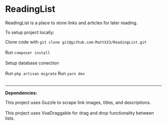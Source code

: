 # ReadingList

ReadingList is a place to store links and articles for later reading.

To setup project locally:

Clone code with `git clone git@github.com:MattX23/ReadingList.git` <br><br>
Run `composer install` <br><br>
Setup database conection <br><br>
Run `php artisan migrate` 
Run `yarn dev` <br><br>

---------

<b>Dependencies:</b>

This project uses Guzzle to scrape link images, titles, and descriptions.<br><br>
This project uses VueDraggable for drag and drop functionality between lists.

